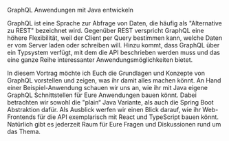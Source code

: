 GraphQL Anwendungen mit Java entwickeln


GraphQL ist eine Sprache zur Abfrage von Daten, die häufig als "Alternative zu REST" bezeichnet wird. Gegenüber REST verspricht GraphQL eine höhere Flexibilität, weil der Client per Query  bestimmen kann, welche Daten er vom Server laden oder schreiben will. Hinzu kommt, dass GraphQL über ein Typsystem verfügt, mit dem die API beschrieben werden muss und das eine ganze Reihe interessanter Anwendungsmöglichkeiten bietet.

In diesem Vortrag möchte ich Euch die Grundlagen und Konzepte von GraphQL vorstellen und zeigen, was ihr damit alles machen könnt. An Hand einer Beispiel-Anwendung schauen wir uns an, wie ihr mit Java eigene GraphQL Schnittstellen für Eure Anwendungen bauen könnt. Dabei betrachten wir sowohl die "plain“ Java Variante, als auch die Spring Boot Abstraktion dafür. Als Ausblick werfen wir einen Blick darauf, wie ihr Web-Frontends für die API exemplarisch mit React und TypeScript bauen könnt. Natürlich gibt es jederzeit Raum für Eure Fragen und Diskussionen rund um das Thema.
